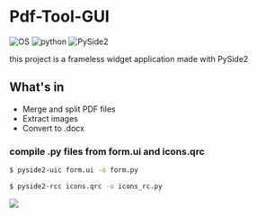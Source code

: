 # Pdf-Tool-GUI

![OS](https://img.shields.io/badge/OS-Win%20|%20Linux%20|%20macOS-blue?color=00b166)
![python](https://img.shields.io/badge/Python-3.9%20|%203.10-blue.svg?color=dd9b65)
![PySide2](https://img.shields.io/badge/PySide2-5.15-blue?color=708ddd)

this project is a frameless widget application made with PySide2


## What's in

* Merge and split PDF files
* Extract images
* Convert to .docx


### compile .py files from form.ui and icons.qrc

```bash
$ pyside2-uic form.ui -o form.py
```
```bash
$ pyside2-rcc icons.qrc -o icons_rc.py
```

<a href="https://github.com/GschoesserPhilipp/Pdf-Tool-GUI/graphs/contributors">
  <img src="https://contrib.rocks/image?repo=GschoesserPhilipp/Pdf-Tool-GUI" />
</a>
